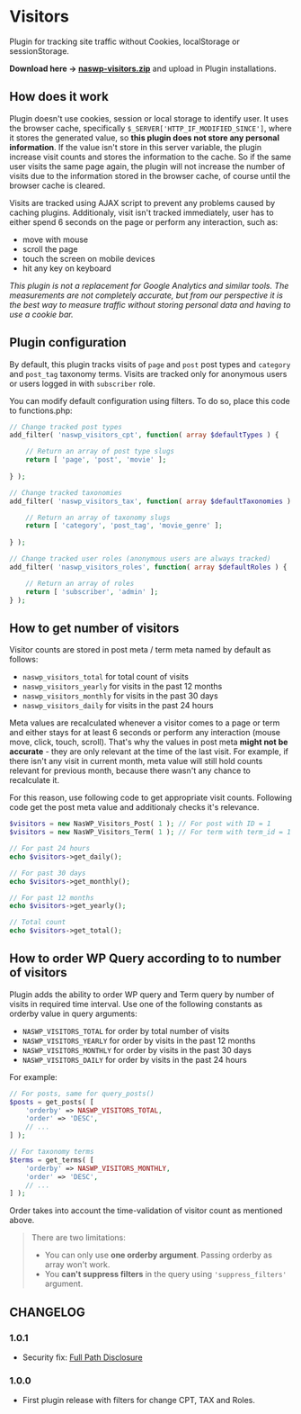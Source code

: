 # Visitors
Plugin for tracking site traffic without Cookies, localStorage or sessionStorage.

**Download here -> [naswp-visitors.zip](https://github.com/NasWP/naswp-visitors/releases/latest/download/naswp-visitors.zip)** and upload in Plugin installations.

## How does it work

Plugin doesn't use cookies, session or local storage to identify user. It uses the browser cache, specifically `$_SERVER['HTTP_IF_MODIFIED_SINCE']`, where it stores the generated value, so **this plugin does not store any personal information**. If the value isn't store in this server variable, the plugin increase visit counts and stores the information to the cache. So if the same user visits the same page again, the plugin will not increase the number of visits due to the information stored in the browser cache, of course until the browser cache is cleared.

Visits are tracked using AJAX script to prevent any problems caused by caching plugins. Additionaly, visit isn't tracked immediately, user has to either spend 6 seconds on the page or perform any interaction, such as:

- move with mouse
- scroll the page
- touch the screen on mobile devices
- hit any key on keyboard

*This plugin is not a replacement for Google Analytics and similar tools. The measurements are not completely accurate, but from our perspective it is the best way to measure traffic without storing personal data and having to use a cookie bar.*

## Plugin configuration

By default, this plugin tracks visits of `page` and `post` post types and `category` and `post_tag` taxonomy terms. Visits are tracked only for anonymous users or users logged in with `subscriber` role.

You can modify default configuration using filters. To do so, place this code to functions.php:

```php
// Change tracked post types
add_filter( 'naswp_visitors_cpt', function( array $defaultTypes ) {

	// Return an array of post type slugs
	return [ 'page', 'post', 'movie' ];
	
} );

// Change tracked taxonomies
add_filter( 'naswp_visitors_tax', function( array $defaultTaxonomies ) {

	// Return an array of taxonomy slugs
	return [ 'category', 'post_tag', 'movie_genre' ];
	
} );

// Change tracked user roles (anonymous users are always tracked)
add_filter( 'naswp_visitors_roles', function( array $defaultRoles ) {

	// Return an array of roles
	return [ 'subscriber', 'admin' ];
} );

```

## How to get number of visitors

Visitor counts are stored in post meta / term meta named by default as follows:

- `naswp_visitors_total` for total count of visits
- `naswp_visitors_yearly` for visits in the past 12 months
- `naswp_visitors_monthly` for visits in the past 30 days
- `naswp_visitors_daily` for visits in the past 24 hours

Meta values are recalculated whenever a visitor comes to a page or term and either stays for at least 6 seconds or perform any interaction (mouse move, click, touch, scroll). That's why the values in post meta **might not be accurate** - they are only relevant at the time of the last visit. For example, if there isn't any visit in current month, meta value will still hold counts relevant for previous month, because there wasn't any chance to recalculate it.

For this reason, use following code to get appropriate visit counts. Following code get the post meta value and additionaly checks it's relevance.

```php
$visitors = new NasWP_Visitors_Post( 1 ); // For post with ID = 1
$visitors = new NasWP_Visitors_Term( 1 ); // For term with term_id = 1

// For past 24 hours
echo $visitors->get_daily();

// For past 30 days
echo $visitors->get_monthly();

// For past 12 months
echo $visitors->get_yearly();

// Total count
echo $visitors->get_total();
```

## How to order WP Query according to to number of visitors

Plugin adds the ability to order WP query and Term query by number of visits in required time interval. Use one of the following constants as orderby value in query arguments:

- `NASWP_VISITORS_TOTAL` for order by total number of visits
- `NASWP_VISITORS_YEARLY` for order by visits in the past 12 months
- `NASWP_VISITORS_MONTHLY` for order by visits in the past 30 days
- `NASWP_VISITORS_DAILY` for order by visits in the past 24 hours

For example:

```php
// For posts, same for query_posts()
$posts = get_posts( [
	'orderby' => NASWP_VISITORS_TOTAL,
	'order' => 'DESC',
	// ...
] );

// For taxonomy terms
$terms = get_terms( [
	'orderby' => NASWP_VISITORS_MONTHLY,
	'order' => 'DESC',
	// ...
] );
```

Order takes into account the time-validation of visitor count as mentioned above.

> There are two limitations:
> - You can only use **one orderby argument**. Passing orderby as array won't work.
> - You **can't suppress filters** in the query using `'suppress_filters'` argument.

## CHANGELOG

### 1.0.1
- Security fix: [Full Path Disclosure](https://owasp.org/www-community/attacks/Full_Path_Disclosure)

### 1.0.0
- First plugin release with filters for change CPT, TAX and Roles.
